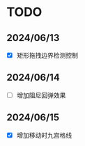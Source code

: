# TODO

## 2024/06/13

- [x] 矩形拖拽边界检测控制

## 2024/06/14

- [ ] 增加阻尼回弹效果

## 2024/06/15

- [x] 增加移动时九宫格线
